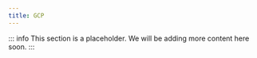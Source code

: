 ```yaml
---
title: GCP 
---
```


::: info
This section is a placeholder. We will be adding more content here soon.
:::
